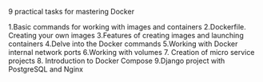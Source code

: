 9 practical tasks for mastering Docker

1.Basic commands for working with images and containers
2.Dockerfile. Creating your own images
3.Features of creating images and launching containers
4.Delve into the Docker commands
5.Working with Docker internal network ports
6.Working with volumes
7. Creation of micro service projects
8. Introduction to Docker Compose
9.Django project with PostgreSQL and Nginx

